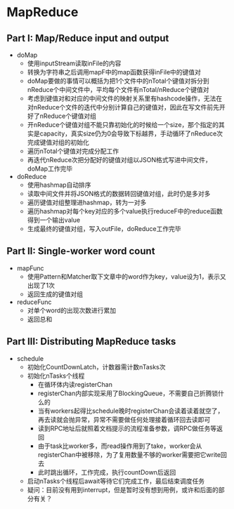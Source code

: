 # MapReduce

## Part I: Map/Reduce input and output

* doMap
  * 使用inputStream读取inFile的内容
  * 转换为字符串之后调用mapF中的map函数获得inFile中的键值对
  * doMap要做的事情可以概括为把1个文件中的nTotal个键值对拆分到nReduce个中间文件中，平均每个文件有nTotal/nReduce个键值对
  * 考虑到键值对和对应的中间文件的映射关系里有hashcode操作，无法在对nReduce个文件的迭代中分别计算自己的键值对，因此在写文件前先开好了nReduce个键值对组
  * 开nReduce个键值对组不能只靠初始化的时候给一个size，那个指定的其实是capacity，真实size仍为0会导致下标越界，手动循环了nReduce次完成键值对组的初始化
  * 遍历nTotal个键值对完成分配工作
  * 再迭代nReduce次把分配好的键值对组以JSON格式写进中间文件，doMap工作完毕
* doReduce
  * 使用hashmap自动排序
  * 读取中间文件并将JSON格式的数据转回键值对组，此时仍是多对多
  * 遍历键值对组整理进hashmap，转为一对多
  * 遍历hashmap对每个key对应的多个value执行reduceF中的reduce函数得到一个输出value
  * 生成最终的键值对组，写入outFile，doReduce工作完毕

## Part II: Single-worker word count

* mapFunc
  * 使用Pattern和Matcher取下文章中的word作为key，value设为1，表示又出现了1次
  * 返回生成的键值对组
* reduceFunc
  * 对单个word的出现次数进行累加
  * 返回总和

## Part III: Distributing MapReduce tasks

* schedule
  * 初始化CountDownLatch，计数器需计数nTasks次
  * 初始化nTasks个线程
    * 在循环体内读registerChan
    * registerChan内部实现采用了BlockingQueue，不需要自己折腾锁什么的
    * 当有workers起得比schedule晚时registerChan会读着读着就空了，再去读就会抛异常，异常不需要做任何处理接着循环回去读即可
    * 读到RPC地址后就照着文档提示的流程准备参数，调RPC做任务等返回
    * 由于task比worker多，而read操作用到了take，worker会从registerChan中被移除，为了复用数量不够的worker需要把它write回去
    * 此时跳出循环，工作完成，执行countDown后返回
  * 启动nTasks个线程后await等待它们完成工作，最后结束调度任务
  * 疑问：目前没有用到interrupt，但是暂时没有想到用例，或许和后面的部分有关？